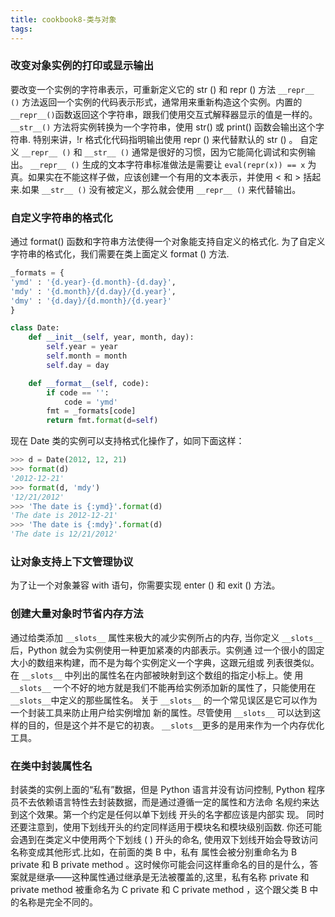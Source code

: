 ```yaml
---
title: cookbook8-类与对象
tags:
---
```

### 改变对象实例的打印或显示输出
要改变一个实例的字符串表示，可重新定义它的 str () 和 repr () 方法
`__repr__ ()` 方法返回一个实例的代码表示形式，通常用来重新构造这个实例。内置的`__repr__()`函数返回这个字符串，跟我们使用交互式解释器显示的值是一样的。`__str__()` 方法将实例转换为一个字符串，使用 str() 或 print() 函数会输出这个字符串. 
特别来讲，!r 格式化代码指明输出使用 repr () 来代替默认的 str () 。
自定义 `__repr__ ()` 和 `__str__ ()` 通常是很好的习惯，因为它能简化调试和实例输出。
`__repr__ ()` 生成的文本字符串标准做法是需要让 `eval(repr(x)) == x` 为真。如果实在不能这样子做，应该创建一个有用的文本表示，并使用 < 和 > 括起来.如果 `__str__ ()` 没有被定义，那么就会使用 `__repr__ ()` 来代替输出。

### 自定义字符串的格式化
通过 format() 函数和字符串方法使得一个对象能支持自定义的格式化.
为了自定义字符串的格式化，我们需要在类上面定义 format () 方法.
```python
_formats = {
'ymd' : '{d.year}-{d.month}-{d.day}',
'mdy' : '{d.month}/{d.day}/{d.year}',
'dmy' : '{d.day}/{d.month}/{d.year}'
}

class Date:
    def __init__(self, year, month, day):
        self.year = year
        self.month = month
        self.day = day

    def __format__(self, code):
        if code == '':
            code = 'ymd'
        fmt = _formats[code]
        return fmt.format(d=self)
```

现在 Date 类的实例可以支持格式化操作了，如同下面这样：
```python
>>> d = Date(2012, 12, 21)
>>> format(d)
'2012-12-21'
>>> format(d, 'mdy')
'12/21/2012'
>>> 'The date is {:ymd}'.format(d)
'The date is 2012-12-21'
>>> 'The date is {:mdy}'.format(d)
'The date is 12/21/2012'
``` 

### 让对象支持上下文管理协议
为了让一个对象兼容 with 语句，你需要实现 enter () 和 exit () 方法。

### 创建大量对象时节省内存方法
通过给类添加 `__slots__` 属性来极大的减少实例所占的内存,
当你定义 `__slots__` 后，Python 就会为实例使用一种更加紧凑的内部表示。实例通
过一个很小的固定大小的数组来构建，而不是为每个实例定义一个字典，这跟元组或
列表很类似。在 `__slots__` 中列出的属性名在内部被映射到这个数组的指定小标上。使
用 `__slots__` 一个不好的地方就是我们不能再给实例添加新的属性了，只能使用在 `__slots__`中定义的那些属性名。
关于 `__slots__` 的一个常见误区是它可以作为一个封装工具来防止用户给实例增加
新的属性。尽管使用 `__slots__` 可以达到这样的目的，但是这个并不是它的初衷。 `__slots__`更多的是用来作为一个内存优化工具。

### 在类中封装属性名
封装类的实例上面的“私有”数据，但是 Python 语言并没有访问控制,
Python 程序员不去依赖语言特性去封装数据，而是通过遵循一定的属性和方法命
名规约来达到这个效果。第一个约定是任何以单下划线 开头的名字都应该是内部实
现。
同时还要注意到，使用下划线开头的约定同样适用于模块名和模块级别函数.
你还可能会遇到在类定义中使用两个下划线 ( ) 开头的命名, 使用双下划线开始会导致访问名称变成其他形式.比如，在前面的类 B 中，私有
属性会被分别重命名为 B private 和 B private method 。这时候你可能会问这样重命名的目的是什么，答案就是继承——这种属性通过继承是无法被覆盖的,这里，私有名称 private 和 private method 被重命名为 C private 和
C private method ，这个跟父类 B 中的名称是完全不同的。

